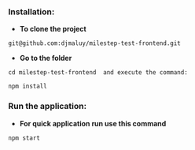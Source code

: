 ### Installation:

- **To clone the project**

```
git@github.com:djmaluy/milestep-test-frontend.git

```

- **Go to the folder**

```
cd milestep-test-frontend  and execute the command:

npm install

```

### Run the application:

- **For quick application run use this command**

```
npm start

```

<!--
redux-saga-routines
страница профайла (редактирование)
дизайн
загрузка картинки
к задаче - прикрепить файл
почитай про бем
заюзай sass
можешь юзать sass модули
Добавить redux-logger
Добавить пагинацию для tasks (метериаловскую)
Розлуплить и добавить jsonapi.rb нем на беке для сериалайзера и пагинации
Переписать на БЭМ
Переписать на SASS (scss)
добавить лоадер
redux-saga-routines
-->
